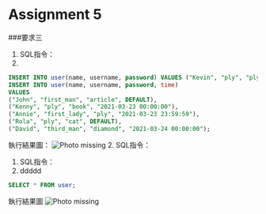 # Assignment 5

###要求三
1. SQL指令：
2. 
```SQL
INSERT INTO user(name, username, password) VALUES ("Kevin", "ply", "ply");
INSERT INTO user(name, username, password, time)
VALUES 
("John", "first_man", "article", DEFAULT),
("Kenny", "ply", "book", "2021-03-23 00:00:00"),
("Annie", "first_lady", "ply", "2021-03-23 23:59:59"),
("Rola", "ply", "cat", DEFAULT),
("David", "third_man", "diamond", "2021-03-24 00:00:00");
```
執行結果圖：
![Photo missing](/photo/3-1.png)
2. SQL指令：
1. SQL指令：
1. ddddd
```SQL
SELECT * FROM user;
```
執行結果圖
![Photo missing](/photo/3-2.png)
